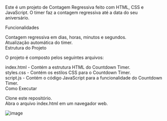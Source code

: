 

Este é um projeto de Contagem Regressiva feito com HTML, CSS e JavaScript. O timer faz a contagem regressiva até a data do seu aniversário.

Funcionalidades

Contagem regressiva em dias, horas, minutos e segundos.<br>
Atualização automática do timer.<br>
Estrutura do Projeto<br>

O projeto é composto pelos seguintes arquivos:<br>

index.html - Contém a estrutura HTML do Countdown Timer.<br>
styles.css - Contém os estilos CSS para o Countdown Timer.<br>
script.js - Contém o código JavaScript para a funcionalidade do Countdown Timer.<br>
Como Executar<br>

Clone este repositório.<br>
Abra o arquivo index.html em um navegador web.<br>

![image](https://github.com/vieiraadev/countdown/assets/164572708/7941816e-2f45-4d92-956b-01c0800f670b)

